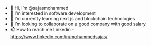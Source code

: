 - 👋 Hi, I’m @sajasmohammed
- 👀 I’m interested in software development
- 🌱 I’m currently learning next js and blockchain technologies
- 💞️ I’m looking to collaborate on a good company with good salary
- 📫 How to reach me Linkedin - https://www.linkedin.com/in/mohammedsajas/

<!---
sajasmohammed/sajasmohammed is a ✨ special ✨ repository because its `README.md` (this file) appears on your GitHub profile.
You can click the Preview link to take a look at your changes.
--->
